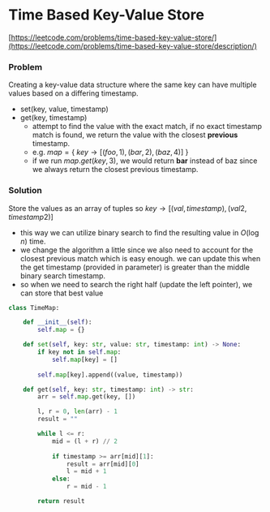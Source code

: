 # Time Based Key-Value Store

[https://leetcode.com/problems/time-based-key-value-store/](https://leetcode.com/problems/time-based-key-value-store/description/)

### Problem

Creating a key-value data structure where the same key can have multiple values based on a differing timestamp. 

- set(key, value, timestamp)
- get(key, timestamp)
    - attempt to find the value with the exact match, if no exact timestamp match is found, we return the value with the closest **previous** timestamp.
    - e.g. $map = \{ \ key → [ (foo, 1), (bar, 2), (baz, 4) ] \ \}$
    - if we run $map.get(key, 3)$, we would return **bar** instead of baz since we always return the closest previous timestamp.

### Solution

Store the values as an array of tuples so $key \rightarrow [(val, timestamp), (val2, timestamp2)]$

- this way we can utilize binary search to find the resulting value in $O(\log n)$ time.
- we change the algorithm a little since we also need to account for the closest previous match which is easy enough. we can update this when the get timestamp (provided in parameter) is greater than the middle binary search timestamp.
- so when we need to search the right half (update the left pointer), we can store that best value

```python
class TimeMap:

    def __init__(self):
        self.map = {}

    def set(self, key: str, value: str, timestamp: int) -> None:
        if key not in self.map:
            self.map[key] = []
        
        self.map[key].append((value, timestamp))

    def get(self, key: str, timestamp: int) -> str:
        arr = self.map.get(key, [])

        l, r = 0, len(arr) - 1
        result = ""

        while l <= r:
            mid = (l + r) // 2
        
            if timestamp >= arr[mid][1]:
                result = arr[mid][0]
                l = mid + 1
            else:
                r = mid - 1

        return result
```